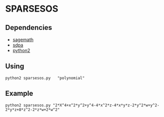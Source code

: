 SPARSESOS
================

Dependencies
----------------
* [sagemath](https://www.sagemath.org/)
* [sdpa](http://sdpa.sourceforge.net/)
* [python2](https://www.python.org/)

Using
---------------
```
python2 sparsesos.py   "polynomial"
```
Example
--------------
```
python2 sparsesos.py "2*X^4+x^2*y^2+y^4-4*x^2*z-4*x*y*z-2*y^2*w+y^2-2*y*z+8*z^2-2*z*w+2*w^2"
```
